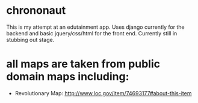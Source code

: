 # chrononaut

This is my attempt at an edutainment app.  Uses django currently for the backend and basic jquery/css/html for the front end.  Currently still in stubbing out stage.

# all maps are taken from public domain maps including:
 * Revolutionary Map: http://www.loc.gov/item/74693177#about-this-item

